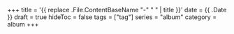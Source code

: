 +++
title = '{{ replace .File.ContentBaseName "-" " " | title }}'
date = {{ .Date }}
draft = true
hideToc = false
tags = ["tag"]
series = "album"
category = album
+++
